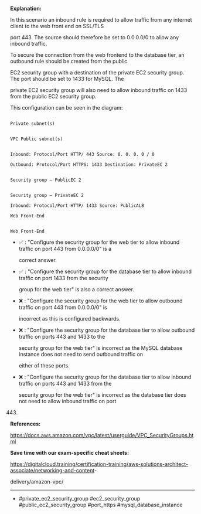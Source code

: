 **Explanation:**

In this scenario an inbound rule is required to allow traffic from any internet client to the web front end on SSL/TLS

port 443. The source should therefore be set to 0.0.0.0/0 to allow any inbound traffic.

To secure the connection from the web frontend to the database tier, an outbound rule should be created from the public

EC2 security group with a destination of the private EC2 security group. The port should be set to 1433 for MySQL. The

private EC2 security group will also need to allow inbound traffic on 1433 from the public EC2 security group.

This configuration can be seen in the diagram:

```

Private subnet(s)

```

```

VPC Public subnet(s)

```

```

Inbound: Protocol/Port HTTP/ 443 Source: 0. 0. 0. 0 / 0

Outbound: Protocol/Port HTTPS: 1433 Destination: PrivateEC 2

```

```

Security group – PublicEC 2

```

```

Security group – PrivateEC 2

Inbound: Protocol/Port HTTP/ 1433 Source: PublicALB

Web Front-End

```

```

Web Front-End

```

- ✅ :  "Configure the security group for the web tier to allow inbound traffic on port 443 from 0.0.0.0/0" is a

  correct answer.

- ✅ :  "Configure the security group for the database tier to allow inbound traffic on port 1433 from the security

  group for the web tier" is also a correct answer.

- ❌ :  "Configure the security group for the web tier to allow outbound traffic on port 443 from 0.0.0.0/0" is

  incorrect as this is configured backwards.

- ❌ :  "Configure the security group for the database tier to allow outbound traffic on ports 443 and 1433 to the

  security group for the web tier" is incorrect as the MySQL database instance does not need to send outbound traffic on

  either of these ports.

- ❌ :  "Configure the security group for the database tier to allow inbound traffic on ports 443 and 1433 from the

  security group for the web tier" is incorrect as the database tier does not need to allow inbound traffic on port

443.

**References:**

<https://docs.aws.amazon.com/vpc/latest/userguide/VPC_SecurityGroups.html>

**Save time with our exam-specific cheat sheets:**

<https://digitalcloud.training/certification-training/aws-solutions-architect-associate/networking-and-content>-

delivery/amazon-vpc/

----

- #private_ec2_security_group #ec2_security_group #public_ec2_security_group #port_https #mysql_database_instance
